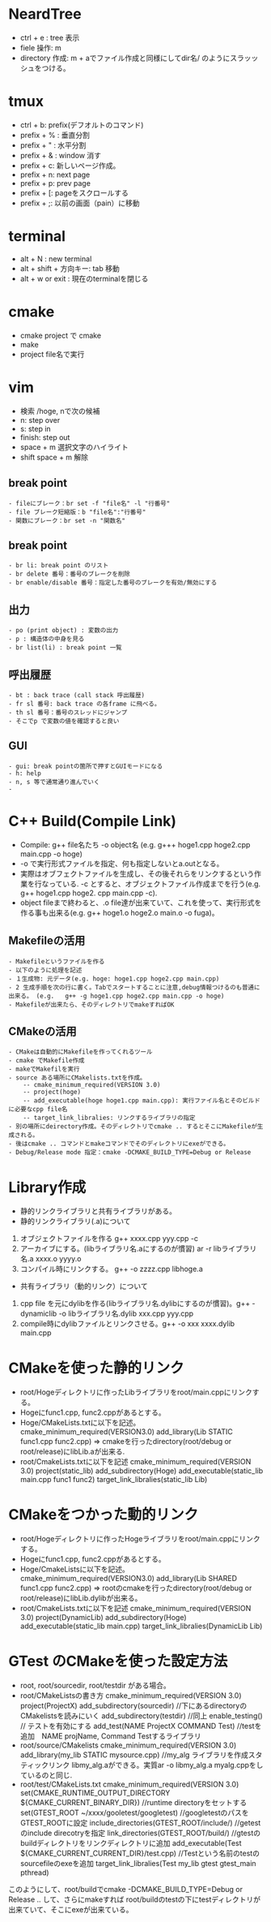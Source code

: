 # NeardTree
- ctrl + e : tree 表示
- fiele 操作: m
- directory 作成: m + aでファイル作成と同様にしてdir名/ のようにスラッッシュをつける。

# tmux
- ctrl + b: prefix(デフオルトのコマンド)
- prefix + % : 垂直分割
- prefix + " : 水平分割
- prefix + & : window 消す
- prefix + c: 新しいページ作成。
- prefix + n: next page
- prefix + p: prev page
- prefix + [: pageをスクロールする
- prefix + ;: 以前の画面（pain）に移動

# terminal
- alt + N : new terminal
- alt + shift + 方向キー: tab 移動
- alt + w or exit : 現在のterminalを閉じる

# cmake
-  cmake project で cmake
-  make
-  project file名で実行

# vim 
- 検索 /hoge, nで次の候補
- n: step over
- s: step in
- finish: step out
- space + m 選択文字のハイライト
- shift space + m 解除

## break point
    - fileにブレーク：br set -f "file名" -l "行番号" 
    - file ブレーク短縮版：b "file名":"行番号"
    - 関数にブレーク：br set -n "関数名"

## break point 
    - br li: break point のリスト
    - br delete 番号：番号のブレークを削除
    - br enable/disable 番号：指定した番号のブレークを有効/無効にする

## 出力
    - po (print object) : 変数の出力
    - p : 構造体の中身を見る
    - br list(li) : break point 一覧

## 呼出履歴
    - bt : back trace (call stack 呼出履歴)
    - fr sl 番号: back trace の各frame に飛べる。
    - th sl 番号：番号のスレッドにジャンプ
    - そこでp で変数の値を確認すると良い
   
## GUI
    - gui: break pointの箇所で押すとGUIモードになる
    - h: help
    - n, s 等で通常通り進んでいく
    -
# C++ Build(Compile Link)
- Compile: g++ file名たち -o object名 (e.g. g+++ hoge1.cpp hoge2.cpp main.cpp -o hoge)
-  -o で実行形式ファイルを指定、何も指定しないとa.outとなる。
- 実際はオブフェクトファイルを生成し、その後それらをリンクするという作業を行なっている. -c とすると、オブジェクトファイル作成までを行う(e.g. g++ hoge1.cpp hoge2. cpp main.cpp -c).
- object fileまで終わると、.o file達が出来ていて、これを使って、実行形式を作る事も出来る(e.g. g++ hoge1.o hoge2.o main.o -o fuga)。
## Makefileの活用
    - Makefileというファイルを作る
    - 以下のように処理を記述
    - １生成物: 元データ(e.g. hoge: hoge1.cpp hoge2.cpp main.cpp)
    - 2 生成手順を次の行に書く。Tabでスタートすることに注意,debug情報つけるのも普通に出来る。 (e.g.   g++ -g hoge1.cpp hoge2.cpp main.cpp -o hoge)
    - Makefileが出来たら、そのディレクトリでmakeすればOK
## CMakeの活用
    - CMakeは自動的にMakefileを作ってくれるツール
    - cmake でMakefile作成
    - makeでMakefilを実行
    - source ある場所にCMakelists.txtを作成。
        -- cmake_minimum_required(VERSION 3.0)
        -- project(hoge)
        -- add_executable(hoge hoge1.cpp main.cpp): 実行ファイル名とそのビルドに必要なcpp file名
        -- target_link_libralies: リンクするライブラリの指定    
    - 別の場所にdeirectory作成。そのディレクトリでcmake .. するとそこにMakefileが生成される。
    - 後はcmake .. コマンドとmakeコマンドでそのディレクトリにexeができる。
    - Debug/Release mode 指定：cmake -DCMAKE_BUILD_TYPE=Debug or Release

# Library作成
- 静的リンクライブラリと共有ライブラリがある。
- 静的リンクライブラリ(.a)について
 1. オブジェクトファイルを作る g++ xxxx.cpp yyy.cpp -c
 2. アーカイブにする。(libライブラリ名.aにするのが慣習) ar -r libライブラリ名.a xxxx.o yyyy.o 
 3. コンパイル時にリンクする。 g++ -o zzzz.cpp libhoge.a
- 共有ライブラリ（動的リンク）について
1. cpp file を元にdylibを作る(libライブラリ名.dylibにするのが慣習)。g++ -dynamiclib -o libライブラリ名.dylib xxx.cpp yyy.cpp
2. compile時にdylibファイルとリンクさせる。g++ -o xxx xxxx.dylib main.cpp

# CMakeを使った静的リンク
- root/Hogeディレクトリに作ったLibライブラリをroot/main.cppにリンクする。
- Hogeにfunc1.cpp, func2.cppがあるとする。
- Hoge/CMakeLists.txtに以下を記述。
     cmake_minimum_required(VERSION3.0)
    add_library(Lib STATIC func1.cpp func2.cpp) 
    => cmakeを行ったdirectory(root/debug or root/release)にlibLib.aが出来る.
- root/CmakeLists.txtに以下を記述
    cmake_minimum_required(VERSION 3.0)
    project(static_lib)
    add_subdirectory(Hoge)
    add_executable(static_lib main.cpp func1 func2)
    target_link_libralies(static_lib Lib)

# CMakeをつかった動的リンク
- root/Hogeディレクトリに作ったHogeライブラリをroot/main.cppにリンクする。
- Hogeにfunc1.cpp, func2.cppがあるとする。
- Hoge/CmakeListsに以下を記述。
    cmake_minimum_required(VERSION3.0)
    add_library(Lib SHARED func1.cpp func2.cpp) 
    => rootのcmakeを行ったdirectory(root/debug or root/release)にlibLib.dylibが出来る。
- root/CmakeLists.txtに以下を記述
    cmake_minimum_required(VERSION 3.0)
    project(DynamicLib)
    add_subdirectory(Hoge)
    add_executable(static_lib main.cpp)
    target_link_libralies(DynamicLib Lib)

# GTest のCMakeを使った設定方法
- root, root/sourcedir, root/testdir がある場合。
- root/CMakeListsの書き方
     cmake_minimum_required(VERSION 3.0)
     project(ProjectX)
     add_subdirectory(sourcedir) //下にあるdirectoryのCMakelistsを読みにいく
     add_subdirectory(testdir) //同上
     enable_testing() // テストを有効にする
     add_test(NAME ProjectX COMMAND Test) //testを追加　NAME projName, Command Testするライブラリ
- root/source/CMakelists
     cmake_minimum_required(VERSION 3.0)
     add_library(my_lib STATIC mysource.cpp) //my_alg ライブラリを作成スタティックリンク libmy_alg.aができる。実質ar -o libmy_alg.a myalg.cppをしているのと同じ.
- root/test/CMakeLists.txt
        cmake_minimum_required(VERSION 3.0)
        set(CMAKE_RUNTIME_OUTPUT_DIRECTORY ${CMAKE_CURRENT_BINARY_DIR}) //runtime directoryをセットする
        set(GTEST_ROOT ~/xxxx/gooletest/googletest) //googletestのパスをGTEST_ROOTに設定
        include_directories(GTEST_ROOT/include/) //getestのinclude direcotryを指定
        link_directories(GTEST_ROOT/build/) //gtestのbuildディレクトリをリンクディレクトリに追加
        add_executable(Test ${CMAKE_CURRENT_CURRENT_DIR}/test.cpp) //Testという名前のtestのsourcefileのexeを追加
        target_link_libralies(Test my_lib gtest gtest_main pthread)

このようにして、root/buildでcmake -DCMAKE_BUILD_TYPE=Debug or Release .. して、さらにmakeすれば
root/buildのtestの下にtestディレクトリが出来ていて、そこにexeが出来ている。
